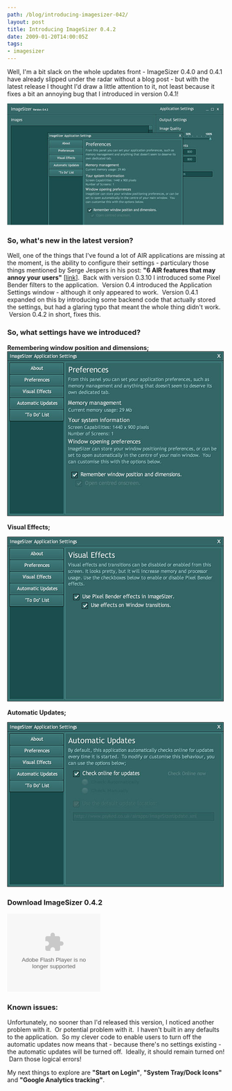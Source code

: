 ```yaml
---
path: /blog/introducing-imagesizer-042/
layout: post
title: Introducing ImageSizer 0.4.2
date: 2009-01-20T14:00:05Z
tags:
- imagesizer
---
```


Well, I'm a bit slack on the whole updates front - ImageSizer 0.4.0 and 0.4.1 have already slipped under the radar without a blog post - but with the latest release I thought I'd draw a little attention to it, not least because it fixes a bit an annoying bug that I introduced in version 0.4.1!

![ImageSizer 0.4.2](imagesizer042.jpg)

### So, what's new in the latest version?

Well, one of the things that I've found a lot of AIR applications are missing at the moment, is the ability to configure their settings - particulary those things mentioned by Serge Jespers in his post: **"6 AIR features that may annoy your users"** \[[link](http://www.webkitchen.be/2008/12/17/best-practices-6-air-features-that-may-annoy-your-users/)\].  Back with version 0.3.10 I introduced some Pixel Bender filters to the application.  Version 0.4 introduced the Application Settings window - although it only appeared to work.  Version 0.4.1 expanded on this by introducing some backend code that actually stored the settings, but had a glaring typo that meant the whole thing didn't work.  Version 0.4.2 in short, fixes this.

### So, what settings have we introduced?

**Remembering window position and dimensions;**
**![ImageSizer - Window Preferences](imagesizerpreferences.jpg)**

**Visual Effects;**

**![ImageSizer - Visual Effects](imagesizervisualeffects.jpg)**

**Automatic Updates;**

**![ImageSizer - Automatic Updates](imagesizerautomaticupdates.jpg)**

### Download ImageSizer 0.4.2

<object width="215" height="180" data="/airapps/AIRInstallBadge.swf" type="application/x-shockwave-flash"><param name="flashvars" value="airversion=1.5&amp;appname=ImageSizer&amp;appurl=http://psyked.co.uk/airapps/ImageSizer042.air&amp;appid=couk.psyked.ImageSizer&amp;pubid=07510AB144CCA2FB1C33EE50283E9A7AD43F7966.1&amp;appversion=0.4.2&amp;titlecolor=#339999" /><param name="src" value="/airapps/AIRInstallBadge.swf" /></object>

### Known issues:

Unfortunately, no sooner than I'd released this version, I noticed another problem with it.  Or potential problem with it.  I haven't built in any defaults to the application.  So my clever code to enable users to turn off the automatic updates now means that - because there's no settings existing - the automatic updates will be turned off.  Ideally, it should remain turned on!  Darn those logical errors!

My next things to explore are **"Start on Login"**, **"System Tray/Dock Icons"** and **"Google Analytics tracking"**.